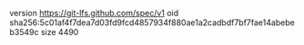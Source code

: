 version https://git-lfs.github.com/spec/v1
oid sha256:5c01af4f7dea7d03fd9fcd4857934f880ae1a2cadbdf7bf7fae14abebeb3549c
size 4490
